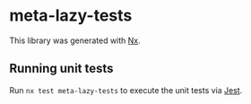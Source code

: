 # meta-lazy-tests

This library was generated with [Nx](https://nx.dev).

## Running unit tests

Run `nx test meta-lazy-tests` to execute the unit tests via [Jest](https://jestjs.io).
